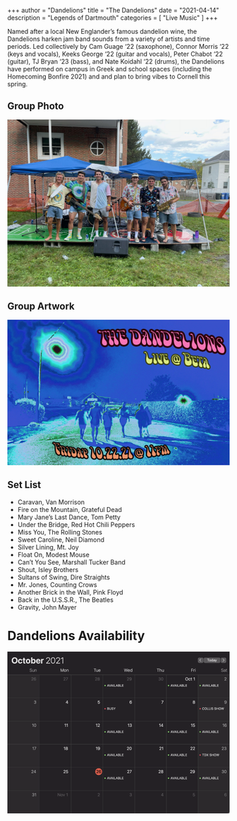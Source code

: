 +++
author = "Dandelions"
title = "The Dandelions"
date = "2021-04-14"
description = "Legends of Dartmouth"
categories = [
    "Live Music"
]
+++

Named after a local New Englander’s famous dandelion wine, the Dandelions harken jam band sounds from a variety of artists and time periods. Led collectively by Cam Guage ‘22 (saxophone), Connor Morris ‘22 (keys and vocals), Keeks George ‘22 (guitar and vocals), Peter Chabot ‘22 (guitar), TJ Bryan ‘23 (bass), and Nate Koidahl ‘22 (drums), the Dandelions have performed on campus in Greek and school spaces (including the Homecoming Bonfire 2021) and and plan to bring vibes to Cornell this spring.

## Group Photo
![Dandelions Poster](/p/the-dandelions/img/dandies.jpg)

## Group Artwork
![Dandelions Poster](/p/the-dandelions/img/dandies-poster.jpg)

## Set List
* Caravan, Van Morrison
* Fire on the Mountain, Grateful Dead
* Mary Jane’s Last Dance, Tom Petty
* Under the Bridge, Red Hot Chili Peppers
* Miss You, The Rolling Stones
* Sweet Caroline, Neil Diamond
* Silver Lining, Mt. Joy
* Float On, Modest Mouse
* Can’t You See, Marshall Tucker Band
* Shout, Isley Brothers
* Sultans of Swing, Dire Straights
* Mr. Jones, Counting Crows
* Another Brick in the Wall, Pink Floyd
* Back in the U.S.S.R., The Beatles
* Gravity, John Mayer

# Dandelions Availability

![Calendar](/p/the-dandelions/img/calendar-example.png)
